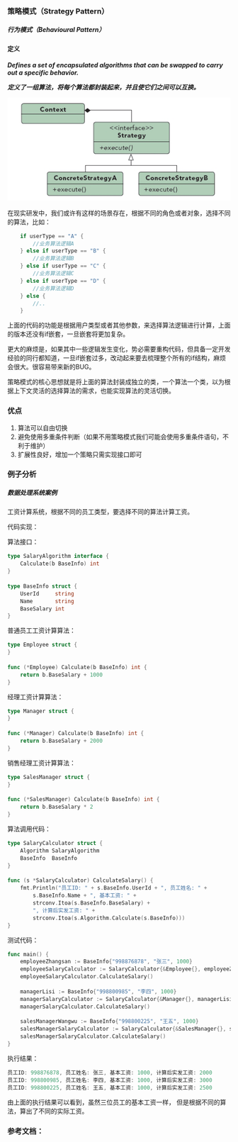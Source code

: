 ### 策略模式（Strategy Pattern）

##### 行为模式（Behavioural Pattern）

#### 定义

***Defines a set of encapsulated algorithms that can be swapped to carry out a specific behavior.***

***定义了一组算法，将每个算法都封装起来，并且使它们之间可以互换。***

![Strategy Pattern UML](https://github.com/nox60/go-design-pattern/blob/master/images/strategy_pattern.png)

在现实研发中，我们或许有这样的场景存在，根据不同的角色或者对象，选择不同的算法，比如：

```go
	if userType == "A" {
		//业务算法逻辑A
	} else if userType == "B" {
		//业务算法逻辑B
	} else if userType == "C" {
		//业务算法逻辑C
	} else if userType == "D" {
		//业务算法逻辑D
	} else {
		//..
	}
```

上面的代码的功能是根据用户类型或者其他参数，来选择算法逻辑进行计算，上面的版本还没有if嵌套，一旦嵌套将更加复杂。

更大的麻烦是，如果其中一些逻辑发生变化，势必需要重构代码，但具备一定开发经验的同行都知道，一旦if嵌套过多，改动起来要去梳理整个所有的if结构，麻烦会很大。很容易带来新的BUG。

策略模式的核心思想就是将上面的算法封装成独立的类，一个算法一个类，以为根据上下文灵活的选择算法的需求，也能实现算法的灵活切换。

### 优点
1. 算法可以自由切换
2. 避免使用多重条件判断（如果不用策略模式我们可能会使用多重条件语句，不利于维护）
3. 扩展性良好，增加一个策略只需实现接口即可

### 例子分析

##### 数据处理系统案例
工资计算系统，根据不同的员工类型，要选择不同的算法计算工资。

代码实现：

算法接口：
```go
type SalaryAlgorithm interface {
	Calculate(b BaseInfo) int
}

type BaseInfo struct {
	UserId     string
	Name       string
	BaseSalary int
}
```

普通员工工资计算算法：
```go
type Employee struct {
}

func (*Employee) Calculate(b BaseInfo) int {
	return b.BaseSalary + 1000
}
```

经理工资计算算法：
```go
type Manager struct {
}

func (*Manager) Calculate(b BaseInfo) int {
	return b.BaseSalary + 2000
}
```

销售经理工资计算算法：
```go
type SalesManager struct {
}

func (*SalesManager) Calculate(b BaseInfo) int {
	return b.BaseSalary * 2
}
```

算法调用代码：
```go
type SalaryCalculator struct {
	Algorithm SalaryAlgorithm
	BaseInfo  BaseInfo
}

func (s *SalaryCalculator) CalculateSalary() {
	fmt.Println("员工ID: " + s.BaseInfo.UserId + ", 员工姓名: " +
		s.BaseInfo.Name + ", 基本工资: " +
		strconv.Itoa(s.BaseInfo.BaseSalary) +
		", 计算后实发工资: " +
		strconv.Itoa(s.Algorithm.Calculate(s.BaseInfo)))
}
```

测试代码：
```go
func main() {
	employeeZhangsan := BaseInfo{"998876878", "张三", 1000}
	employeeSalaryCalculator := SalaryCalculator{&Employee{}, employeeZhangsan}
	employeeSalaryCalculator.CalculateSalary()

	managerLisi := BaseInfo{"998800985", "李四", 1000}
	managerSalaryCalculator := SalaryCalculator{&Manager{}, managerLisi}
	managerSalaryCalculator.CalculateSalary()

	salesManagerWangwu := BaseInfo{"998800225", "王五", 1000}
	salesManagerSalaryCalculator := SalaryCalculator{&SalesManager{}, salesManagerWangwu}
	salesManagerSalaryCalculator.CalculateSalary()
}
```

执行结果：
```go
员工ID: 998876878, 员工姓名: 张三, 基本工资: 1000, 计算后实发工资: 2000
员工ID: 998800985, 员工姓名: 李四, 基本工资: 1000, 计算后实发工资: 3000
员工ID: 998800225, 员工姓名: 王五, 基本工资: 1000, 计算后实发工资: 2500
```

由上面的执行结果可以看到，虽然三位员工的基本工资一样， 但是根据不同的算法，算出了不同的实际工资。


### 参考文档：
